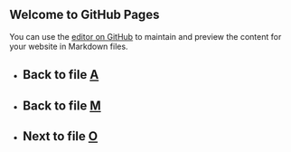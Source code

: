 

## Welcome to GitHub Pages

You can use the [editor on GitHub](https://github.com/samuelbetio/alphabet.file/edit/master/A/B/C/D/E/F/G/H/I/J/K/L/M/N/README.md) to maintain and preview the content for your website in Markdown files.

- ## **Back** to file [A](../../../../../../../../../../../../../../README.md)

- ## **Back** to file [M](../)
- ## **Next** to file [O](O/)









